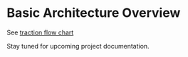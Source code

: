 # Basic Architecture Overview
See [traction flow chart](assets/traction-flow-chart-1600x900-12162022.pdf)


Stay tuned for upcoming project documentation.